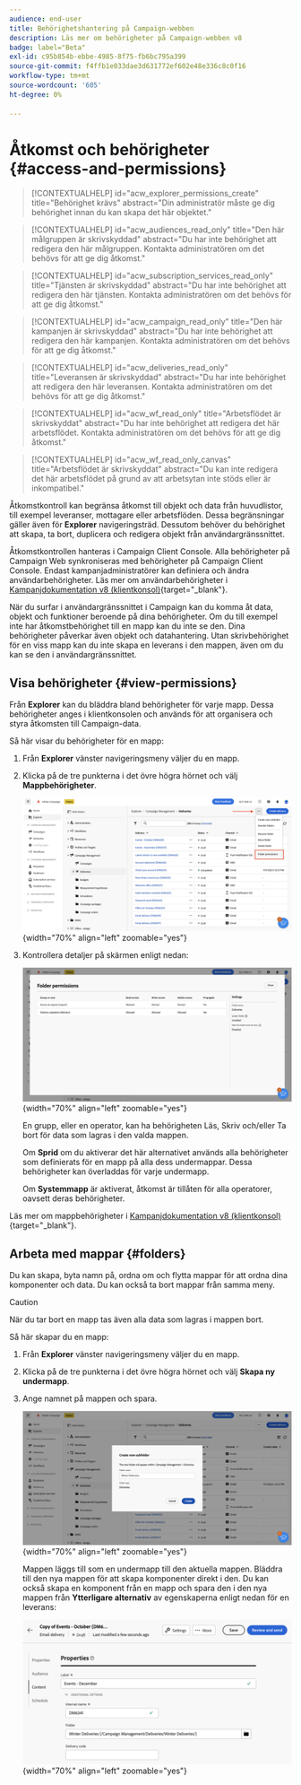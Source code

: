 ```yaml
---
audience: end-user
title: Behörighetshantering på Campaign-webben
description: Läs mer om behörigheter på Campaign-webben v8
badge: label="Beta"
exl-id: c95b854b-ebbe-4985-8f75-fb6bc795a399
source-git-commit: f4ffb1e033dae3d631772ef602e48e336c8c0f16
workflow-type: tm+mt
source-wordcount: '605'
ht-degree: 0%

---
```


# Åtkomst och behörigheter {#access-and-permissions}

>[!CONTEXTUALHELP]
>id="acw_explorer_permissions_create"
>title="Behörighet krävs"
>abstract="Din administratör måste ge dig behörighet innan du kan skapa det här objektet."


>[!CONTEXTUALHELP]
>id="acw_audiences_read_only"
>title="Den här målgruppen är skrivskyddad"
>abstract="Du har inte behörighet att redigera den här målgruppen. Kontakta administratören om det behövs för att ge dig åtkomst."


>[!CONTEXTUALHELP]
>id="acw_subscription_services_read_only"
>title="Tjänsten är skrivskyddad"
>abstract="Du har inte behörighet att redigera den här tjänsten. Kontakta administratören om det behövs för att ge dig åtkomst."


>[!CONTEXTUALHELP]
>id="acw_campaign_read_only"
>title="Den här kampanjen är skrivskyddad"
>abstract="Du har inte behörighet att redigera den här kampanjen. Kontakta administratören om det behövs för att ge dig åtkomst."

>[!CONTEXTUALHELP]
>id="acw_deliveries_read_only"
>title="Leveransen är skrivskyddad"
>abstract="Du har inte behörighet att redigera den här leveransen. Kontakta administratören om det behövs för att ge dig åtkomst."


>[!CONTEXTUALHELP]
>id="acw_wf_read_only"
>title="Arbetsflödet är skrivskyddat"
>abstract="Du har inte behörighet att redigera det här arbetsflödet. Kontakta administratören om det behövs för att ge dig åtkomst."

>[!CONTEXTUALHELP]
>id="acw_wf_read_only_canvas"
>title="Arbetsflödet är skrivskyddat"
>abstract="Du kan inte redigera det här arbetsflödet på grund av att arbetsytan inte stöds eller är inkompatibel."

Åtkomstkontroll kan begränsa åtkomst till objekt och data från huvudlistor, till exempel leveranser, mottagare eller arbetsflöden. Dessa begränsningar gäller även för **Explorer** navigeringsträd. Dessutom behöver du behörighet att skapa, ta bort, duplicera och redigera objekt från användargränssnittet.

Åtkomstkontrollen hanteras i Campaign Client Console. Alla behörigheter på Campaign Web synkroniseras med behörigheter på Campaign Client Console. Endast kampanjadministratörer kan definiera och ändra användarbehörigheter. Läs mer om användarbehörigheter i [Kampanjdokumentation v8 (klientkonsol)](https://experienceleague.adobe.com/docs/campaign/campaign-v8/admin/permissions/gs-permissions.html){target="_blank"}.

När du surfar i användargränssnittet i Campaign kan du komma åt data, objekt och funktioner beroende på dina behörigheter. Om du till exempel inte har åtkomstbehörighet till en mapp kan du inte se den. Dina behörigheter påverkar även objekt och datahantering. Utan skrivbehörighet för en viss mapp kan du inte skapa en leverans i den mappen, även om du kan se den i användargränssnittet.

## Visa behörigheter {#view-permissions}

Från **Explorer** kan du bläddra bland behörigheter för varje mapp. Dessa behörigheter anges i klientkonsolen och används för att organisera och styra åtkomsten till Campaign-data.

Så här visar du behörigheter för en mapp:

1. Från **Explorer** vänster navigeringsmeny väljer du en mapp.
1. Klicka på de tre punkterna i det övre högra hörnet och välj **Mappbehörigheter**.

   ![](assets/permissions-view-menu.png){width="70%" align="left" zoomable="yes"}

1. Kontrollera detaljer på skärmen enligt nedan:

   ![](assets/permissions-view-screen.png){width="70%" align="left" zoomable="yes"}

   En grupp, eller en operator, kan ha behörigheten Läs, Skriv och/eller Ta bort för data som lagras i den valda mappen.

   Om **Sprid** om du aktiverar det här alternativet används alla behörigheter som definierats för en mapp på alla dess undermappar. Dessa behörigheter kan överladdas för varje undermapp.

   Om **Systemmapp** är aktiverat, åtkomst är tillåten för alla operatorer, oavsett deras behörigheter.

Läs mer om mappbehörigheter i [Kampanjdokumentation v8 (klientkonsol)](https://experienceleague.adobe.com/docs/campaign/campaign-v8/admin/permissions/folder-permissions.html){target="_blank"}.


## Arbeta med mappar {#folders}

Du kan skapa, byta namn på, ordna om och flytta mappar för att ordna dina komponenter och data. Du kan också ta bort mappar från samma meny.

>[!CAUTION]
>
>När du tar bort en mapp tas även alla data som lagras i mappen bort.

Så här skapar du en mapp:

1. Från **Explorer** vänster navigeringsmeny väljer du en mapp.
1. Klicka på de tre punkterna i det övre högra hörnet och välj **Skapa ny undermapp**.
1. Ange namnet på mappen och spara.

   ![](assets/create-new-subfolder.png){width="70%" align="left" zoomable="yes"}

   Mappen läggs till som en undermapp till den aktuella mappen. Bläddra till den nya mappen för att skapa komponenter direkt i den. Du kan också skapa en komponent från en mapp och spara den i den nya mappen från **Ytterligare alternativ** av egenskaperna enligt nedan för en leverans:

   ![](assets/delivery-properties-folder.png){width="70%" align="left" zoomable="yes"}
